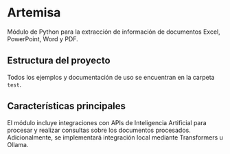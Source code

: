
# Artemisa

Módulo de Python para la extracción de información de documentos Excel, PowerPoint, Word y PDF.

## Estructura del proyecto

Todos los ejemplos y documentación de uso se encuentran en la carpeta `test`.

## Características principales

El módulo incluye integraciones con APIs de Inteligencia Artificial para procesar y realizar consultas sobre los documentos procesados. Adicionalmente, se implementará integración local mediante Transformers u Ollama.
